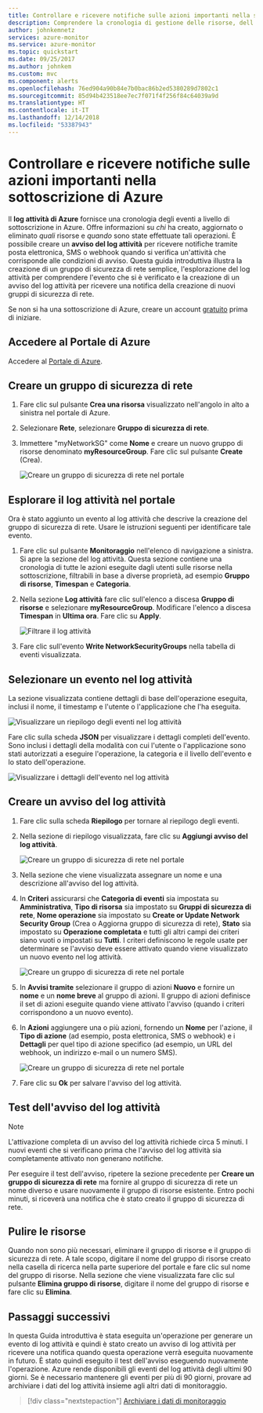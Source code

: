 ```yaml
---
title: Controllare e ricevere notifiche sulle azioni importanti nella sottoscrizione di Azure
description: Comprendere la cronologia di gestione delle risorse, dell'integrità del servizio e altre attività nel log attività della sottoscrizione, quindi usare un avviso del log attività per ricevere una notifica tramite posta elettronica quando nella sottoscrizione viene eseguita un'operazione con privilegi elevati.
author: johnkemnetz
services: azure-monitor
ms.service: azure-monitor
ms.topic: quickstart
ms.date: 09/25/2017
ms.author: johnkem
ms.custom: mvc
ms.component: alerts
ms.openlocfilehash: 76ed904a90b84e7b0bac86b2ed5380289d7802c1
ms.sourcegitcommit: 85d94b423518ee7ec7f071f4f256f84c64039a9d
ms.translationtype: HT
ms.contentlocale: it-IT
ms.lasthandoff: 12/14/2018
ms.locfileid: "53387943"
---
```

# <a name="audit-and-receive-notifications-about-important-actions-in-your-azure-subscription"></a>Controllare e ricevere notifiche sulle azioni importanti nella sottoscrizione di Azure

Il **log attività di Azure** fornisce una cronologia degli eventi a livello di sottoscrizione in Azure. Offre informazioni su *chi* ha creato, aggiornato o eliminato *quali* risorse e *quando* sono state effettuate tali operazioni. È possibile creare un **avviso del log attività** per ricevere notifiche tramite posta elettronica, SMS o webhook quando si verifica un'attività che corrisponde alle condizioni di avviso. Questa guida introduttiva illustra la creazione di un gruppo di sicurezza di rete semplice, l'esplorazione del log attività per comprendere l'evento che si è verificato e la creazione di un avviso del log attività per ricevere una notifica della creazione di nuovi gruppi di sicurezza di rete.

Se non si ha una sottoscrizione di Azure, creare un account [gratuito](https://azure.microsoft.com/free/) prima di iniziare.

## <a name="log-in-to-the-azure-portal"></a>Accedere al Portale di Azure

Accedere al [Portale di Azure](https://portal.azure.com/).

## <a name="create-a-network-security-group"></a>Creare un gruppo di sicurezza di rete

1. Fare clic sul pulsante **Crea una risorsa** visualizzato nell'angolo in alto a sinistra nel portale di Azure.

2. Selezionare **Rete**, selezionare **Gruppo di sicurezza di rete**.

3. Immettere "myNetworkSG" come **Nome** e creare un nuovo gruppo di risorse denominato **myResourceGroup**. Fare clic sul pulsante **Create** (Crea).

    ![Creare un gruppo di sicurezza di rete nel portale](./media/quick-audit-notify-action-subscription/create-network-security-group.png)

## <a name="browse-the-activity-log-in-the-portal"></a>Esplorare il log attività nel portale

Ora è stato aggiunto un evento al log attività che descrive la creazione del gruppo di sicurezza di rete. Usare le istruzioni seguenti per identificare tale evento.

1. Fare clic sul pulsante **Monitoraggio** nell'elenco di navigazione a sinistra. Si apre la sezione del log attività. Questa sezione contiene una cronologia di tutte le azioni eseguite dagli utenti sulle risorse nella sottoscrizione, filtrabili in base a diverse proprietà, ad esempio **Gruppo di risorse**, **Timespan** e **Categoria**.

2. Nella sezione **Log attività** fare clic sull'elenco a discesa **Gruppo di risorse** e selezionare **myResourceGroup**. Modificare l'elenco a discesa **Timespan** in **Ultima ora**. Fare clic su **Apply**.

    ![Filtrare il log attività](./media/quick-audit-notify-action-subscription/browse-activity-log.png)

3. Fare clic sull'evento **Write NetworkSecurityGroups** nella tabella di eventi visualizzata.

## <a name="browse-an-event-in-the-activity-log"></a>Selezionare un evento nel log attività

La sezione visualizzata contiene dettagli di base dell'operazione eseguita, inclusi il nome, il timestamp e l'utente o l'applicazione che l'ha eseguita.

![Visualizzare un riepilogo degli eventi nel log attività](./media/quick-audit-notify-action-subscription/activity-log-summary.png)

Fare clic sulla scheda **JSON** per visualizzare i dettagli completi dell'evento. Sono inclusi i dettagli della modalità con cui l'utente o l'applicazione sono stati autorizzati a eseguire l'operazione, la categoria e il livello dell'evento e lo stato dell'operazione.

![Visualizzare i dettagli dell'evento nel log attività](./media/quick-audit-notify-action-subscription/activity-log-json.png)

## <a name="create-an-activity-log-alert"></a>Creare un avviso del log attività

1. Fare clic sulla scheda **Riepilogo** per tornare al riepilogo degli eventi.

2. Nella sezione di riepilogo visualizzata, fare clic su **Aggiungi avviso del log attività**.

    ![Creare un gruppo di sicurezza di rete nel portale](./media/quick-audit-notify-action-subscription/activity-log-summary.png)

3. Nella sezione che viene visualizzata assegnare un nome e una descrizione all'avviso del log attività.

4. In **Criteri** assicurarsi che **Categoria di eventi** sia impostata su **Amministrativa**, **Tipo di risorsa** sia impostato su **Gruppi di sicurezza di rete**, **Nome operazione** sia impostato su **Create or Update Network Security Group** (Crea o Aggiorna gruppo di sicurezza di rete), **Stato** sia impostato su **Operazione completata** e tutti gli altri campi dei criteri siano vuoti o impostati su **Tutti**. I criteri definiscono le regole usate per determinare se l'avviso deve essere attivato quando viene visualizzato un nuovo evento nel log attività.

    ![Creare un gruppo di sicurezza di rete nel portale](./media/quick-audit-notify-action-subscription/activity-log-alert-criteria.png)

5. In **Avvisi tramite** selezionare il gruppo di azioni **Nuovo** e fornire un **nome** e un **nome breve** al gruppo di azioni. Il gruppo di azioni definisce il set di azioni eseguite quando viene attivato l'avviso (quando i criteri corrispondono a un nuovo evento).

6. In **Azioni** aggiungere una o più azioni, fornendo un **Nome** per l'azione, il **Tipo di azione** (ad esempio, posta elettronica, SMS o webhook) e i **Dettagli** per quel tipo di azione specifico (ad esempio, un URL del webhook, un indirizzo e-mail o un numero SMS).

    ![Creare un gruppo di sicurezza di rete nel portale](./media/quick-audit-notify-action-subscription/activity-log-alert-actions.png)

7. Fare clic su **Ok** per salvare l'avviso del log attività.

## <a name="test-the-activity-log-alert"></a>Test dell'avviso del log attività

> [!NOTE]
> L'attivazione completa di un avviso del log attività richiede circa 5 minuti. I nuovi eventi che si verificano prima che l'avviso del log attività sia completamente attivato non generano notifiche.
>
>

Per eseguire il test dell'avviso, ripetere la sezione precedente per **Creare un gruppo di sicurezza di rete** ma fornire al gruppo di sicurezza di rete un nome diverso e usare nuovamente il gruppo di risorse esistente. Entro pochi minuti, si riceverà una notifica che è stato creato il gruppo di sicurezza di rete.

## <a name="clean-up-resources"></a>Pulire le risorse

Quando non sono più necessari, eliminare il gruppo di risorse e il gruppo di sicurezza di rete. A tale scopo, digitare il nome del gruppo di risorse creato nella casella di ricerca nella parte superiore del portale e fare clic sul nome del gruppo di risorse. Nella sezione che viene visualizzata fare clic sul pulsante **Elimina gruppo di risorse**, digitare il nome del gruppo di risorse e fare clic su **Elimina**.

## <a name="next-steps"></a>Passaggi successivi

In questa Guida introduttiva è stata eseguita un'operazione per generare un evento di log attività e quindi è stato creato un avviso di log attività per ricevere una notifica quando questa operazione verrà eseguita nuovamente in futuro. È stato quindi eseguito il test dell'avviso eseguendo nuovamente l'operazione. Azure rende disponibili gli eventi del log attività degli ultimi 90 giorni. Se è necessario mantenere gli eventi per più di 90 giorni, provare ad archiviare i dati del log attività insieme agli altri dati di monitoraggio.

> [!div class="nextstepaction"]
> [Archiviare i dati di monitoraggio](./../../monitoring-and-diagnostics/monitor-tutorial-archive-monitoring-data.md)
